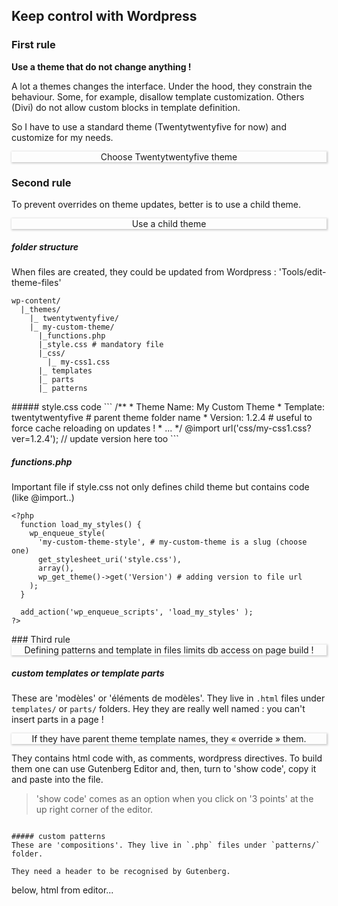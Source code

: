 <style>
.rule {
  display: block;
  text-align: center;
  box-shadow: 1px 1px 3px 1px #ccc;
}
</style>
## Keep control with Wordpress

### First rule
**Use a theme that do not change anything !**

A lot a themes changes the interface. Under the hood, they constrain the 
behaviour. Some, for example, disallow template customization. Others (Divi) do 
not allow custom blocks in template definition.

So I have to use a standard theme (Twentytwentyfive for now) and customize for 
my needs.

<span class="rule">
Choose Twentytwentyfive theme
</span>

### Second rule
To prevent overrides on theme updates, better is to use a child theme.

<span class="rule">
Use a child theme
</span>

##### folder structure
When files are created, they could be updated from Wordpress : 
'Tools/edit-theme-files'
```
wp-content/
  |_themes/
    |_ twentytwentyfive/
    |_ my-custom-theme/
      |_functions.php
      |_style.css # mandatory file
      |_css/
        |_ my-css1.css
      |_ templates
      |_ parts
      |_ patterns
```

<div style="page-break-before: always;"></div>
##### style.css code
```
/**
 * Theme Name: My Custom Theme
 * Template: twentytwentyfive # parent theme folder name
 * Version: 1.2.4 # useful to force cache reloading on updates !
 * ...
 */
@import url('css/my-css1.css?ver=1.2.4'); // update version here too
```

##### functions.php
Important file if style.css not only defines child theme but contains code 
(like @import..)
```
<?php
  function load_my_styles() {
    wp_enqueue_style(
      'my-custom-theme-style', # my-custom-theme is a slug (choose one)
      get_stylesheet_uri('style.css'),
      array(),
      wp_get_theme()->get('Version') # adding version to file url
    );
  }

  add_action('wp_enqueue_scripts', 'load_my_styles' );
?>
```

<div style="page-break-before: always;"></div>
### Third rule
<span class="rule">
Defining patterns and template in files limits db access on page build !
</span>

##### custom templates or template parts
These are 'modèles' or 'éléments de modèles'. They live in `.html` files under 
`templates/` or `parts/` folders. Hey they are really well named : you can't 
insert parts in a page !

<span class="rule">
If they have parent theme template names, they « override » them.
</span>

They contains html code with, as comments, wordpress directives. To build them 
one can use Gutenberg Editor and, then, turn to 'show code', copy it and paste 
into the file.

> 'show code' comes as an option when you click on '3 points' at the up right 
> corner of the editor.
```

##### custom patterns
These are 'compositions'. They live in `.php` files under `patterns/` folder.

They need a header to be recognised by Gutenberg.

```
<?php
/**
 * Title: Public Name
 * Slug: my-custom-theme/my-pattern
 * Categories: services, featured, ... # optional
 * ...
 */
?>
below, html from editor...
```

